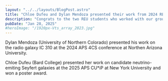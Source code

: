 ```yaml
---
layout: "../../layouts/BlogPost.astro"
title: "Chloe Dufeu and Dylan Mendoza presented their work from 2024 REU at conferences!"
description: "Congrats to the two REU students who worked with our group in 2024 Summer!"
pubDate: "Jan 28, 2025"
#heroImage: "/1920px-Vts_array_2023.jpg"
---
```


Dylan Mendoza (University of Northern Colorado) presented his work on the radio galaxy IC 310 at the 2024 APS 4CS conference at Northen Arizona University. 
<br>

Chloe Dufeu (Bard College) presented her work on candidate neutrino-emiting Seyfert galaxies at the 2025 APS CU*iP at New York University and won a poster award. 

<br>


